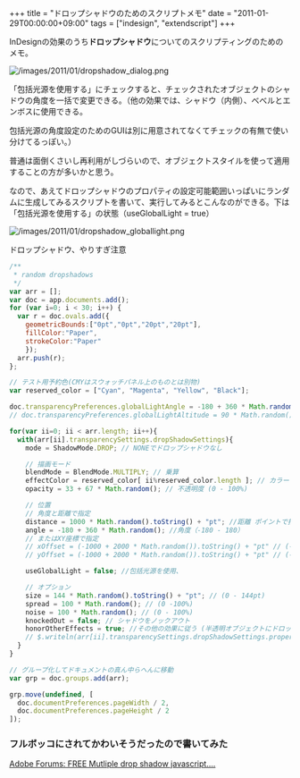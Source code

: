 +++
title = "ドロップシャドウのためのスクリプトメモ"
date = "2011-01-29T00:00:00+09:00"
tags = ["indesign", "extendscript"]
+++

InDesignの効果のうち**ドロップシャドウ**についてのスクリプティングのためのメモ。

![/images/2011/01/dropshadow_dialog.png](/images/2011/01/dropshadow_dialog.png)

「包括光源を使用する」にチェックすると、チェックされたオブジェクトのシャドウの角度を一括で変更できる。（他の効果では、シャドウ（内側）、べべルとエンボスに使用できる。

包括光源の角度設定のためのGUIは別に用意されてなくてチェックの有無で使い分けてるっぽい。）

普通は面倒くさいし再利用がしづらいので、オブジェクトスタイルを使って適用することの方が多いかと思う。

なので、あえてドロップシャドウのプロパティの設定可能範囲いっぱいにランダムに生成してみるスクリプトを書いて、実行してみるとこんなのができる。下は「包括光源を使用する」の状態（useGlobalLight = true）

![/images/2011/01/dropshadow_globallight.png](/images/2011/01/dropshadow_globallight.png)

ドロップシャドウ、やりすぎ注意

```js
/**
 * random dropshadows 
 */
var arr = [];
var doc = app.documents.add();
for (var i=0; i < 30; i++) {
  var r = doc.ovals.add({
    geometricBounds:["0pt","0pt","20pt","20pt"],
    fillColor:"Paper",
    strokeColor:"Paper"
    });
  arr.push(r);
};

// テスト用予約色(CMYはスウォッチパネル上のものとは別物)
var reserved_color = ["Cyan", "Magenta", "Yellow", "Black"];

doc.transparencyPreferences.globalLightAngle = -180 + 360 * Math.random();// 包括光源の角度（-180 - 180）
// doc.transparencyPreferences.globalLightAltitude = 90 * Math.random(); // 包括光源の高度(0 - 90) ドロップシャドウでは無視（べべルとエンボスで使用する）

for(var ii=0; ii < arr.length; ii++){
  with(arr[ii].transparencySettings.dropShadowSettings){
    mode = ShadowMode.DROP; // NONEでドロップシャドウなし

    // 描画モード
    blendMode = BlendMode.MULTIPLY; // 乗算
    effectColor = reserved_color[ ii%reserved_color.length ]; // カラー
    opacity = 33 + 67 * Math.random(); // 不透明度 (0 - 100%)

    // 位置
    // 角度と距離で指定
    distance = 1000 * Math.random().toString() + "pt"; //距離 ポイントで指定(0-1000pt)
    angle = -180 + 360 * Math.random(); //角度（-180 - 180）
    // またはXY座標で指定
    // xOffset = (-1000 + 2000 * Math.random()).toString() + "pt" // (-1000pt - 1000pt)
    // yOffset = (-1000 + 2000 * Math.random()).toString() + "pt" // (-1000pt - 1000pt)

    useGlobalLight = false; //包括光源を使用、

    // オプション
    size = 144 * Math.random().toString() + "pt"; // (0 - 144pt)
    spread = 100 * Math.random(); // (0 -100%)
    noise = 100 * Math.random(); // (0 - 100%)
    knockedOut = false; // シャドウをノックアウト
    honorOtherEffects = true; //その他の効果に従う (半透明オブジェクトにドロップシャドウをかけたくないときtrueにする)
    // $.writeln(arr[ii].transparencySettings.dropShadowSettings.properties.toSource());
  }
}

// グループ化してドキュメントの真ん中らへんに移動
var grp = doc.groups.add(arr);

grp.move(undefined, [
  doc.documentPreferences.pageWidth / 2, 
  doc.documentPreferences.pageHeight / 2
]);
```

### フルボッコにされてかわいそうだったので書いてみた

[Adobe Forums: FREE Mutliple drop shadow javascript....](http://forums.adobe.com/message/3433597#3433597) 